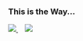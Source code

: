### This is the Way...

<a href="https://github.com/theendofline/github-readme-stats">
  <img src="https://github-readme-stats.vercel.app/api?username=theendofline&show_icons=true&theme=dracula" />
</a>
<!-- This is a transparent PNG used as a spacer; adjust the width as needed -->
<img src="data:image/png;base64,iVBORw0KGgoAAAANSUhEUgAAAAEAAAABCAQAAAC1HAwCAAAAC0lEQVR42mP8/w8AAwAB/qrL34kAAAAASUVORK5CYII=" width="10" height="1" />
<a href="https://github.com/theendofline/github-readme-stats">
  <img src="https://github-readme-stats.vercel.app/api/top-langs/?username=theendofline&layout=compact" />
</a>
